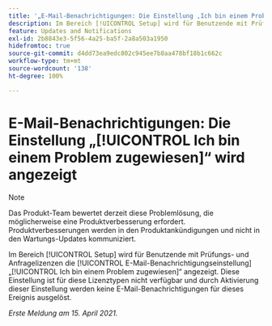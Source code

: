 ```yaml
---
title: '„E-Mail-Benachrichtigungen: Die Einstellung ‚Ich bin einem Problem zugewiesen‘ wird angezeigt“'
description: Im Bereich [!UICONTROL Setup] wird für Benutzende mit Prüfungs- und Anfragelizenzen die E-Mail-Benachrichtigungseinstellung „Ich bin einem Problem zugewiesen“ angezeigt. Diese Einstellung ist für diese Lizenztypen nicht verfügbar und durch Aktivierung dieser Einstellung werden keine E-Mail-Benachrichtigungen für dieses Ereignis ausgelöst.
feature: Updates and Notifications
exl-id: 2b8843e3-5f56-4a25-ba5f-2a8a503a1950
hidefromtoc: true
source-git-commit: d4dd73ea9edc802c945ee7b8aa478bf18b1c662c
workflow-type: tm+mt
source-wordcount: '138'
ht-degree: 100%

---
```


# E-Mail-Benachrichtigungen: Die Einstellung „[!UICONTROL Ich bin einem Problem zugewiesen]“ wird angezeigt

<!--Article created by request-->

>[!NOTE]
>
>Das Produkt-Team bewertet derzeit diese Problemlösung, die möglicherweise eine Produktverbesserung erfordert. Produktverbesserungen werden in den Produktankündigungen und nicht in den Wartungs-Updates kommuniziert.

Im Bereich [!UICONTROL Setup] wird für Benutzende mit Prüfungs- und Anfragelizenzen die [!UICONTROL E-Mail-Benachrichtigungseinstellung] „[!UICONTROL Ich bin einem Problem zugewiesen]“ angezeigt. Diese Einstellung ist für diese Lizenztypen nicht verfügbar und durch Aktivierung dieser Einstellung werden keine E-Mail-Benachrichtigungen für dieses Ereignis ausgelöst.

_Erste Meldung am 15. April 2021._
